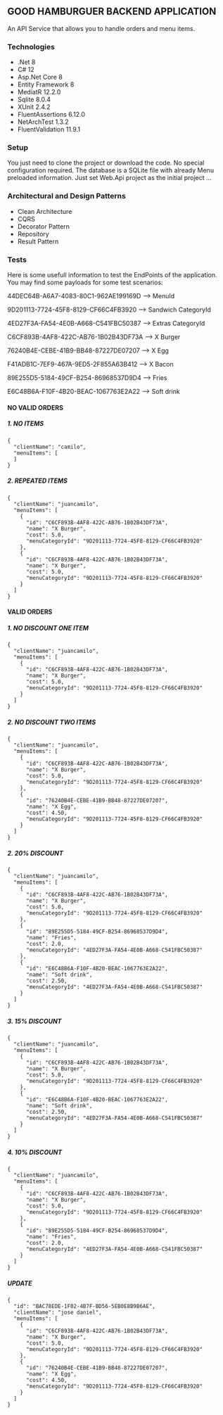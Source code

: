 ## GOOD HAMBURGUER BACKEND APPLICATION

  An API Service that allows you to handle orders and menu items.

 ### Technologies
  - .Net 8
  - C# 12
  - Asp.Net Core 8
  - Entity Framework 8
  - MediatR 12.2.0
  - Sqlite 8.0.4
  - XUnit 2.4.2
  - FluentAssertions 6.12.0
  - NetArchTest 1.3.2
  - FluentValidation 11.9.1 

### Setup

  You just need to clone the project or download the code. No special configuration required.
  The database is a SQLite file with already Menu preloaded information. Just set Web.Api project
  as the initial project ... 

### Architectural and Design Patterns

  - Clean Architecture
  - CQRS
  - Decorator Pattern
  - Repository
  - Result Pattern

### Tests

  Here is some usefull information to test the EndPoints of the application. You may find 
  some payloads for some test scenarios:

44DEC64B-A6A7-4083-80C1-962AE199169D --> MenuId

9D201113-7724-45F8-8129-CF66C4FB3920 --> Sandwich CategoryId

4ED27F3A-FA54-4E0B-A668-C541FBC50387 --> Extras CategoryId

C6CF893B-4AF8-422C-AB76-1B02B43DF73A --> X Burger

76240B4E-CEBE-41B9-BB48-87227DE07207 --> X Egg

F41ADB1C-7EF9-467A-9ED5-2F855A63B412 --> X Bacon

89E255D5-5184-49CF-B254-86968537D9D4 --> Fries

E6C48B6A-F10F-4B20-BEAC-1067763E2A22 --> Soft drink

#### NO VALID ORDERS

##### 1. NO ITEMS

	{
	  "clientName": "camilo",
	  "menuItems": [
	  ]
	}
	
##### 2. REPEATED ITEMS

	{
	  "clientName": "juancamilo",
	  "menuItems": [
		{
		  "id": "C6CF893B-4AF8-422C-AB76-1B02B43DF73A",
		  "name": "X Burger",
		  "cost": 5.0,
		  "menuCategoryId": "9D201113-7724-45F8-8129-CF66C4FB3920"
		},
		{
		  "id": "C6CF893B-4AF8-422C-AB76-1B02B43DF73A",
		  "name": "X Burger",
		  "cost": 5.0,
		  "menuCategoryId": "9D201113-7724-45F8-8129-CF66C4FB3920"
		}
	  ]
	}
	
#### VALID ORDERS

##### 1. NO DISCOUNT ONE ITEM

	{
	  "clientName": "juancamilo",
	  "menuItems": [
	    {
	      "id": "C6CF893B-4AF8-422C-AB76-1B02B43DF73A",
		  "name": "X Burger",
		  "cost": 5.0,
		  "menuCategoryId": "9D201113-7724-45F8-8129-CF66C4FB3920"
	    }
	  ]
	} 
##### 2. NO DISCOUNT TWO ITEMS
	{
	  "clientName": "juancamilo",
	  "menuItems": [
	    {
	      "id": "C6CF893B-4AF8-422C-AB76-1B02B43DF73A",
		  "name": "X Burger",
		  "cost": 5.0,
		  "menuCategoryId": "9D201113-7724-45F8-8129-CF66C4FB3920"
	    },
	    {
	      "id": "76240B4E-CEBE-41B9-BB48-87227DE07207",
		  "name": "X Egg",
		  "cost": 4.50,
		  "menuCategoryId": "9D201113-7724-45F8-8129-CF66C4FB3920"
	    }
	  ]
	}

##### 2. 20% DISCOUNT

	{
	  "clientName": "juancamilo",
	  "menuItems": [
	    {
	      "id": "C6CF893B-4AF8-422C-AB76-1B02B43DF73A",
		  "name": "X Burger",
		  "cost": 5.0,
		  "menuCategoryId": "9D201113-7724-45F8-8129-CF66C4FB3920"
	    },
	    {
	      "id": "89E255D5-5184-49CF-B254-86968537D9D4",
		  "name": "Fries",
		  "cost": 2.0,
		  "menuCategoryId": "4ED27F3A-FA54-4E0B-A668-C541FBC50387"
	    },
	    {
	      "id": "E6C48B6A-F10F-4B20-BEAC-1067763E2A22",
		  "name": "Soft drink",
		  "cost": 2.50,
		  "menuCategoryId": "4ED27F3A-FA54-4E0B-A668-C541FBC50387"
	    }
	  ]
	}

##### 3. 15% DISCOUNT

	{
	  "clientName": "juancamilo",
	  "menuItems": [
	    {
	      "id": "C6CF893B-4AF8-422C-AB76-1B02B43DF73A",
		  "name": "X Burger",
		  "cost": 5.0,
		  "menuCategoryId": "9D201113-7724-45F8-8129-CF66C4FB3920"
	    },
	    {
	      "id": "E6C48B6A-F10F-4B20-BEAC-1067763E2A22",
		  "name": "Soft drink",
		  "cost": 2.50,
		  "menuCategoryId": "4ED27F3A-FA54-4E0B-A668-C541FBC50387"
	    }
	  ]
	}

##### 4. 10% DISCOUNT

	{
	  "clientName": "juancamilo",
	  "menuItems": [
	    {
	      "id": "C6CF893B-4AF8-422C-AB76-1B02B43DF73A",
		  "name": "X Burger",
		  "cost": 5.0,
		  "menuCategoryId": "9D201113-7724-45F8-8129-CF66C4FB3920"
	    },
	    {
	      "id": "89E255D5-5184-49CF-B254-86968537D9D4",
		  "name": "Fries",
		  "cost": 2.0,
		  "menuCategoryId": "4ED27F3A-FA54-4E0B-A668-C541FBC50387"
	    }
	  ]
	}

##### UPDATE

	{
	  "id": "BAC78EDE-1F02-4B7F-BD56-5EB0E8B9B6AE",
	  "clientName": "jose daniel",
	  "menuItems": [
	    {
	      "id": "C6CF893B-4AF8-422C-AB76-1B02B43DF73A",
		  "name": "X Burger",
		  "cost": 5.0,
		  "menuCategoryId": "9D201113-7724-45F8-8129-CF66C4FB3920"
	    },
	    {
	      "id": "76240B4E-CEBE-41B9-BB48-87227DE07207",
		  "name": "X Egg",
		  "cost": 4.50,
		  "menuCategoryId": "9D201113-7724-45F8-8129-CF66C4FB3920"
	    }
	  ]
	}





 

